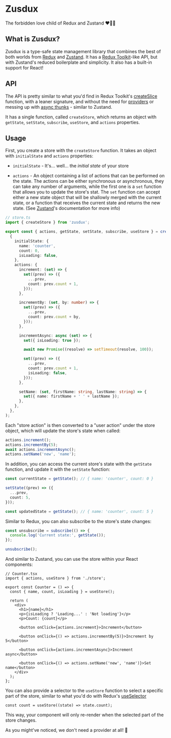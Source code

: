 # Zusdux

The forbidden love child of Redux and Zustand ❤️‍🔥👶

## What is Zusdux?

Zusdux is a type-safe state management library that combines the best of both worlds from [Redux](https://redux.js.org/) and [Zustand](https://zustand-demo.pmnd.rs/).
It has a [Redux Toolkit](https://redux-toolkit.js.org/)-like API, but with Zustand's reduced boilerplate and simplicity. It also has a built-in support for React!

## API

The API is pretty similar to what you'd find in Redux Toolkit's [createSlice](https://redux-toolkit.js.org/api/createSlice) function, with a leaner signature, and without
the need for [providers](https://react-redux.js.org/api/provider) or messing up with [async thunks](https://redux-toolkit.js.org/api/createAsyncThunk) - similar to Zustand.

It has a single function, called `createStore`, which returns an object with `getState`, `setState`, `subscribe`, `useStore`, and `actions` properties.

## Usage

First, you create a store with the `createStore` function. It takes an object with `initialState` and `actions` properties:

- `initialState` - It's... well... the _initial state_ of your store

- `actions` - An object containing a list of actions that can be performed on the state. The actions can be either synchronous or asynchronous, they can take any
  number of arguments, while the first one is a `set` function that allows you to update the store's stat. The `set` function can accept either a new state object
  that will be shallowly merged with the current state, or a function that receives the current state and returns the new state.
  (See [Zustand](https://docs.pmnd.rs/zustand/guides/updating-state)'s documentation for more info)

```ts
// store.ts
import { createStore } from 'zusdux';

export const { actions, getState, setState, subscribe, useStore } = createStore(
  {
    initialState: {
      name: 'counter',
      count: 0,
      isLoading: false,
    },
    actions: {
      increment: (set) => {
        set((prev) => ({
          ...prev,
          count: prev.count + 1,
        }));
      },

      incrementBy: (set, by: number) => {
        set((prev) => ({
          ...prev,
          count: prev.count + by,
        }));
      },

      incrementAsync: async (set) => {
        set({ isLoading: true });

        await new Promise((resolve) => setTimeout(resolve, 100));

        set((prev) => ({
          ...prev,
          count: prev.count + 1,
          isLoading: false,
        }));
      },

      setName: (set, firstName: string, lastName: string) => {
        set({ name: firstName + ' ' + lastName });
      },
    },
  },
);
```

Each "store action" is then converted to a "user action" under the store object, which will update the store's state when called:

```ts
actions.increment();
actions.incrementBy(5);
await actions.incrementAsync();
actions.setName('new', 'name');
```

In addition, you can access the current store's state with the `getState` function, and update it with the `setState` function:

```ts
const currentState = getState(); // { name: 'counter', count: 0 }

setState((prev) => ({
  ...prev,
  count: 5,
}));

const updatedState = getState(); // { name: 'counter', count: 5 }
```

Similar to Redux, you can also subscribe to the store's state changes:

```ts
const unsubscribe = subscribe(() => {
  console.log('Current state:', getState());
});

unsubscribe();
```

And similar to Zustand, you can use the store within your React components:

```tsx
// Counter.tsx
import { actions, useStore } from './store';

export const Counter = () => {
  const { name, count, isLoading } = useStore();

  return (
    <div>
      <h1>{name}</h1>
      <p>{isLoading ? 'Loading...' : 'Not loading'}</p>
      <p>Count: {count}</p>

      <button onClick={actions.increment}>Increment</button>

      <button onClick={() => actions.incrementBy(5)}>Increment by 5</button>

      <button onClick={actions.incrementAsync}>Increment async</button>

      <button onClick={() => actions.setName('new', 'name')}>Set name</button>
    </div>
  );
};
```

You can also provide a selector to the `useStore` function to select a specific part of the store, similar to what you'd do with Redux's [useSelector](https://react-redux.js.org/api/hooks#useselector)

```tsx
const count = useStore((state) => state.count);
```

This way, your component will only re-render when the selected part of the store changes.

As you might've noticed, we don't need a provider at all! 🥳
